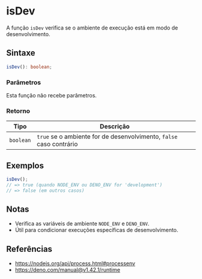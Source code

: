 # isDev

A função `isDev` verifica se o ambiente de execução está em modo de desenvolvimento.

## Sintaxe

```typescript
isDev(): boolean;
```

### Parâmetros

Esta função não recebe parâmetros.

### Retorno

| Tipo       | Descrição                                                        |
| ---------- | ---------------------------------------------------------------- |
| `boolean`  | `true` se o ambiente for de desenvolvimento, `false` caso contrário |

## Exemplos

```typescript
isDev();
// => true (quando NODE_ENV ou DENO_ENV for 'development')
// => false (em outros casos)
```

## Notas

* Verifica as variáveis de ambiente `NODE_ENV` e `DENO_ENV`.
* Útil para condicionar execuções específicas de desenvolvimento.

## Referências

* https://nodejs.org/api/process.html#processenv
* https://deno.com/manual@v1.42.1/runtime